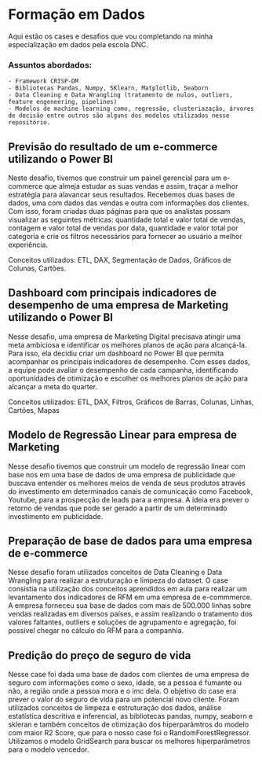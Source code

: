 # Formação em Dados
Aqui estão os cases e desafios que vou completando na minha especialização em dados pela escola DNC.
### Assuntos abordados:
    - Framework CRISP-DM
    - Bibliotecas Pandas, Numpy, SKlearn, Matplotlib, Seaborn
    - Data Cleaning e Data Wrangling (tratamento de nulos, outliers, feature engeneering, pipelines)
    - Modelos de machine learning como, regressão, clusteriazação, árvores de decisão entre outros são alguns dos modelos utilizados nesse repositório.

## Previsão do resultado de um e-commerce utilizando o Power BI
Neste desafio, tivemos que construir um painel gerencial para um e-commerce que almeja estudar as suas vendas e assim, traçar a melhor estratégia para alavancar seus
resultados. Recebemos duas bases de dados, uma com dados das vendas e outra com informações dos clientes. Com isso, foram criadas duas páginas para que os analistas possam
visualizar as seguintes métricas: quantidade total e valor total de vendas, contagem e valor total de vendas por data, quantidade e valor total por categoria e crie os filtros necessários para fornecer ao usuário a melhor experiência.

Conceitos utilizados: ETL, DAX, Segmentação de Dados, Gráficos de Colunas, Cartões.

## Dashboard com principais indicadores de desempenho de uma empresa de Marketing utilizando o Power BI
Nesse desafio, uma empresa de Marketing Digital precisava atingir uma meta ambiciosa e identificar os melhores planos de ação para alcançá-la. Para
isso, ela decidiu criar um dashboard no Power BI que permita acompanhar os principais indicadores de desempenho. Com esses dados, a equipe pode avaliar o
desempenho de cada campanha, identificando oportunidades de otimização e escolher os melhores planos de ação para alcançar a meta do quarter.

Conceitos utilizados: ETL, DAX, Filtros, Gráficos de Barras, Colunas, Linhas, Cartões, Mapas

## Modelo de Regressão Linear para empresa de Marketing
Nesse desafio tivemos que construir um modelo de regressão linear com base nos em uma base de dados de uma empresa de publicidade que buscava entender os melhores meios de venda de seus produtos através do investimento em determinados canais de comunicação como Facebook, Youtube, para a prospecção de leads para a empresa. A ideia era prever o retorno de vendas que pode ser gerado a partir de um determinado investimento em publicidade.

## Preparação de base de dados para uma empresa de e-commerce
Nesse desafio foram utilizados conceitos de Data Cleaning e Data Wrangling para realizar a estruturação e limpeza do dataset. O case consistia na utilização dos conceitos aprendidos em aula para realizar um levantamento dos indicadores de RFM em uma empresa de e-commmerce. A empresa forneceu sua base de dados com mais de 500.000 linhas sobre vendas realizadas em diversos países, e assim realizando o tratamento dos valores faltantes, outliers e soluções de agrupamento e agregação, foi possível chegar no cálculo do RFM para a companhia.

## Predição do preço de seguro de vida
Nesse case foi dada uma base de dados com clientes de uma empresa de seguro com informações como o sexo, idade, se a pessoa é fumante ou não, a região onde a pessoa mora e o imc dela. O objetivo do case era prever o valor do seguro de vida para um potencial novo cliente. Foram utilizados conceitos de limpeza e estruturação dos dados, análise estatística descritiva e inferencial, as bibliotecas pandas, numpy, seaborn e skleran e também conceitos de otimização dos hiperparâmtros do modelo com maior R2 Score, que para o nosso case foi o RandomForestRegressor. Utilizamos o modelo GridSearch para buscar os melhores hiperparâmetros para o modelo vencedor. 

